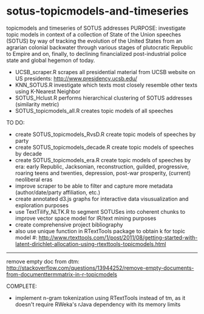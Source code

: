 sotus-topicmodels-and-timeseries
================================

topicmodels and timeseries of SOTUS addresses
PURPOSE: investigate topic models in context of a collection of State of the Union speeches (SOTUS) by way of tracking the evolution of the United States from an agrarian colonial backwater through various stages of plutocratic Republic to Empire and on, finally, to declining financialized post-industrial police state and global hegemon of today.


  * UCSB_scraper.R scrapes all presidential material from UCSB website on US presidents: http://www.presidency.ucsb.edu/
  * KNN_SOTUS.R 	                investigate which texts most closely resemble other texts using K-Nearest Neighbor
  * SOTUS_Hclust.R                performs hierarchical clustering of SOTUS addresses (similarity metric)
  * SOTUS_topicmodels_all.R 	    creates topic models of all speeches
	
TO DO:
  * create SOTUS_topicmodels_RvsD.R      create topic models of speeches by party
  * create SOTUS_topicmodels_decade.R    create topic models of speeches by decade
  * create SOTUS_topicmodels_era.R       create topic models of speeches by era: early Republic, Jacksonian,     reconstruction, guilded, progressive, roaring teens and twenties, depression, post-war prosperity, (current) neoliberal eras
  * improve scraper to be able to filter and capture more metadata (author/date/party affiliation, etc.)
  * create annotated d3.js graphs for interactive data visusualization and exploration purposes
  * use TextTilify_NLTK.R to segment SOTUSes into coherent chunks to improve vector space model for IR/text mining purposes
  * create comprehensive project bibliography
  * also use unique function in RTextTools package to obtain k for topic model #: http://www.rtexttools.com/1/post/2011/08/getting-started-with-latent-dirichlet-allocation-using-rtexttools-topicmodels.html
 

_________________________________________________________________________________

remove empty doc from dtm: http://stackoverflow.com/questions/13944252/remove-empty-documents-from-documenttermmatrix-in-r-topicmodels 

COMPLETE:
  * implement n-gram tokenization using RTextTools instead of tm, as it doesn't require RWeka's rJava dependency with its memory limits

	                               
	                               
	                             
	                               
	                               
